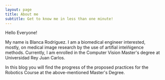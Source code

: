 ```yaml
---
layout: page
title: About me
subtitle: Get to know me in less than one minute!
---
```


Hello Everyone!

My name is  Blanca Rodríguez. I am a biomedical engineer interested, mostly, on medical image research by the use of artifial intelñigence methods. Currently, I am enrolled in the Computer Vision Master's degree at Universidad Rey Juan Carlos. 

In this blog you will find the progress of the proposed practices for the Robotics Course at the above-mentioned Master's Degree.
